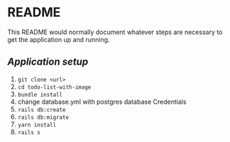 # README

This README would normally document whatever steps are necessary to get the
application up and running.

## _Application setup_

1) ```git clone <url>```
2) ```cd todo-list-with-image```
3) ```bundle install```
4) change database.yml with postgres database Credentials
5) ```rails db:create```
6) ```rails db:migrate```
7) ```yarn install```
8) ```rails s```